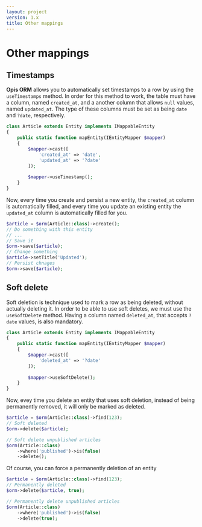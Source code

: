 ```yaml
---
layout: project
version: 1.x
title: Other mappings
---
```

# Other mappings

## Timestamps

**Opis ORM** allows you to automatically set timestamps to a row by using the
`useTimestamps` method. In order for this method to work, the table must
have a column, named `created_at`, and a another column that allows `null` values, 
named `updated_at`. The type of these columns must be set as being 
`date` and `?date`, respectively.

```php
class Article extends Entity implements IMappableEntity
{
    public static function mapEntity(IEntityMapper $mapper)
    {
        $mapper->cast([
            'created_at' => 'date',
            'updated_at' => '?date'
        ]);
        
        $mapper->useTimestamp();
    }
}
```

Now, every time you create and persist a new entity, the `created_at` column is automatically
filled, and every time you update an existing entity the `updated_at` column is
automatically filled for you.

```php
$article = $orm(Article::class)->create();
// Do something with this entity
// ...
// Save it
$orm->save($article); 
// Change something
$article->setTitle('Updated');
// Persist chnages
$orm->save($article);
```

## Soft delete

Soft deletion is technique used to mark a row as being deleted, without actually deleting it.
In order to be able to use soft deletes, we must use the `useSoftDelete` method.
Having a column named `deleted_at`, that accepts `?date` values, is also mandatory.

```php
class Article extends Entity implements IMappableEntity
{
    public static function mapEntity(IEntityMapper $mapper)
    {
        $mapper->cast([
            'deleted_at' => '?date'
        ]);
        
        $mapper->useSoftDelete();
    }
}
```

Now, evey time you delete an entity that uses soft deletion, instead of being 
permanently removed, it will only be marked as deleted.

```php
$article = $orm(Article::class)->find(123);
// Soft deleted
$orm->delete($article);

// Soft delete unpublished articles
$orm(Article::class)
    ->where('published')->is(false)
    ->delete();
```

Of course, you can force a permanently deletion of an entity

```php
$article = $orm(Article::class)->find(123);
// Permanently deleted
$orm->delete($article, true);

// Permanently delete unpublished articles
$orm(Article::class)
    ->where('published')->is(false)
    ->delete(true);
```
